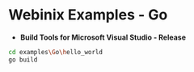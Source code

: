# Webinix Examples - Go


- **Build Tools for Microsoft Visual Studio - Release**
```sh
cd examples\Go\hello_world
go build
```
